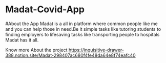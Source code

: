 # Madat-Covid-App

#About the App
Madat is a all in platform where common people like me and you can help those in need.Be it simple tasks like tutoring students to finding employers to lifesaving tasks like transporting people to hospitals Madat has it all.


Know more About the project
https://inquisitive-drawer-388.notion.site/Madat-298407ac680f4fe48da64e8f74eafc40
